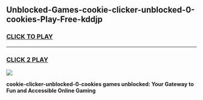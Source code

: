 
## Unblocked-Games-cookie-clicker-unblocked-0-cookies-Play-Free-kddjp
<h3>
<a href="https://premium76.site?title=cookie-clicker-unblocked-0-cookies&ref=23A">CLICK TO PLAY</a></h3>
<hr>

<h3>
<a href="https://premium76.site?title=cookie-clicker-unblocked-0-cookies&ref=23A">CLICK 2 PLAY</a>
  
</h3>

<a href="https://premium76.site?title=cookie-clicker-unblocked-0-cookies&ref=23A"><img src="https://clearcache.store/games.png"></a>


**cookie-clicker-unblocked-0-cookies games unblocked: Your Gateway to Fun and Accessible Online Gaming**
